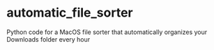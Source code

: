# automatic_file_sorter
Python code for a MacOS file sorter that automatically organizes your Downloads folder every hour
